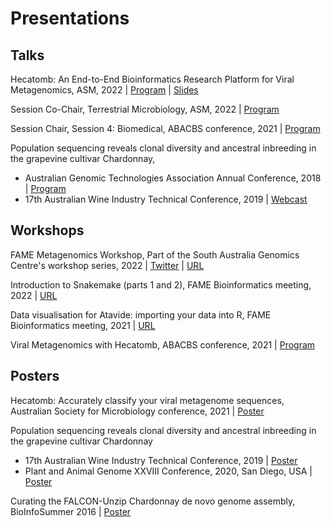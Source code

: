 # Presentations

## Talks

Hecatomb: An End-to-End Bioinformatics Research Platform for Viral Metagenomics, ASM, 2022 |
[Program](/docs/Program_ASM2022.pdf) | 
[Slides](https://cloudstor.aarnet.edu.au/plus/s/AfMYay7EQMEbAjF)

Session Co-Chair, Terrestrial Microbiology, ASM, 2022 |
[Program](/docs/Program_ASM2022.pdf)

Session Chair, Session 4: Biomedical, ABACBS conference, 2021 | 
[Program](/docs/Program_ABACBS2021.pdf)

Population sequencing reveals clonal diversity and ancestral inbreeding in the grapevine cultivar
Chardonnay,
- Australian Genomic Technologies Association Annual Conference, 2018 | 
  [Program](/docs/AGTA-2018-Draft-Program-V5.pdf)
- 17th Australian Wine Industry Technical Conference, 2019 | 
  [Webcast](https://bit.ly/2ytanb6)
    
## Workshops

FAME Metagenomics Workshop, Part of the South Australia Genomics Centre's workshop series, 2022 |
  [Twitter](https://twitter.com/SA_genomics/status/1539053100316913664) | 
  [URL](https://bioinf.cc/workshop2022)

Introduction to Snakemake (parts 1 and 2), FAME Bioinformatics meeting, 2022 | 
  [URL](https://fame.flinders.edu.au/blog/2022/05/10/snakemake-intro)

Data visualisation for Atavide: importing your data into R, FAME Bioinformatics meeting, 2021 |
  [URL](https://fame.flinders.edu.au/blog/2021/09/24/atavide-import)

Viral Metagenomics with Hecatomb, ABACBS conference, 2021 | 
  [Program](/docs/Program_ABACBS2021.pdf)

## Posters

Hecatomb: Accurately classify your viral metagenome sequences, Australian Society for Microbiology conference, 2021 | 
  [Poster](/docs/Hecatomb_ASM2021.png)
  
Population sequencing reveals clonal diversity and ancestral inbreeding in the grapevine cultivar Chardonnay 
- 17th Australian Wine Industry Technical Conference, 2019 | 
  [Poster](/docs/30-Chardonnay-genome.pdf)
- Plant and Animal Genome XXVIII Conference, 2020, San Diego, USA |
  [Poster](/docs/30-Chardonnay-genome.pdf)
  
Curating the FALCON-Unzip Chardonnay de novo genome assembly, BioInfoSummer 2016 | 
  [Poster](/docs/Roach-Bioinfosummer-2016.pdf)
    